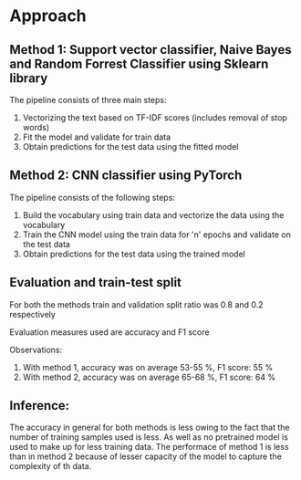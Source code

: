 # Approach

## Method 1: Support vector classifier, Naive Bayes and Random Forrest Classifier using Sklearn library
The pipeline consists of three main steps:
1. Vectorizing the text based on TF-IDF scores (includes removal of stop words)
2. Fit the model and validate for train data
3. Obtain predictions for the test data using the fitted model


## Method 2: CNN classifier using PyTorch
The pipeline consists of the following steps:
1. Build the vocabulary using train data and vectorize the data using the vocabulary
2. Train the CNN model using the train data for 'n' epochs and validate on the test data
3. Obtain predictions for the test data using the trained model

## Evaluation and train-test split
For both the methods train and validation split ratio was 0.8 and 0.2 respectively

Evaluation measures used are accuracy and F1 score

Observations:
1. With method 1, accuracy was on average 53-55 %, F1 score: 55 %
2. With method 2, accuracy was on average 65-68 %, F1 score: 64 %

## Inference:
The accuracy in general for both methods is less owing to the fact that the number of training samples used is less. As well as no pretrained model is used to make up for less training data. The performace of method 1 is less than in method 2 because of lesser capacity of the model to capture the complexity of th data.




